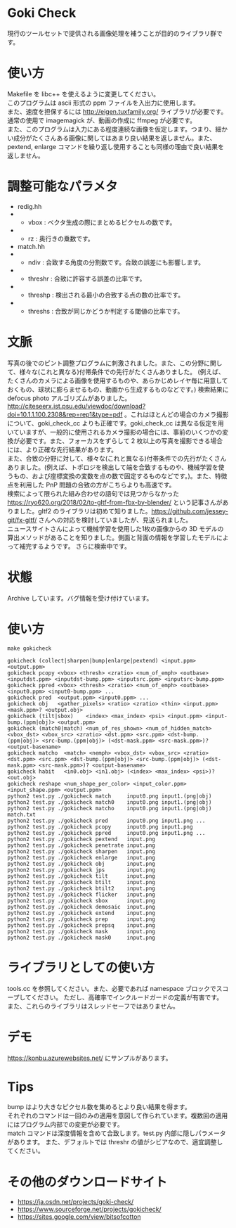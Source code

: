 # Goki Check
現行のツールセットで提供される画像処理を補うことが目的のライブラリ群です。

# 使い方
Makefile を libc++ を使えるように変更してください。  
このプログラムは ascii 形式の ppm ファイルを入出力に使用します。  
また、速度を担保するには http://eigen.tuxfamily.org/ ライブラリが必要です。  
通常の使用で imagemagick が、動画の作成に ffmpeg が必要です。  
また、このプログラムは入力にある程度連続な画像を仮定します。つまり、細かい成分がたくさんある画像に関してはあまり良い結果を返しません。また、pextend, enlarge コマンドを繰り返し使用することも同様の理由で良い結果を返しません。

# 調整可能なパラメタ
* redig.hh
* * vbox : ベクタ生成の際にまとめるピクセルの数です。
* * rz   : 奥行きの乗数です。
* match.hh
* * ndiv    : 合致する角度の分割数です。合致の誤差にも影響します。
* * threshr : 合致に許容する誤差の比率です。
* * threshp : 検出される最小の合致する点の数の比率です。
* * threshs : 合致が同じかどうか判定する閾値の比率です。

# 文脈
写真の後でのピント調整プログラムに刺激されました。また、この分野に関して、様々な(これと異なる)付帯条件での先行がたくさんありました。
(例えば、たくさんのカメラによる画像を使用するものや、あらかじめレイヤ毎に用意しておくもの、球状に膨らませるもの、動画から生成するものなどです。)
検索結果に defocus photo アルゴリズムがありました。 http://citeseerx.ist.psu.edu/viewdoc/download?doi=10.1.1.100.2308&rep=rep1&type=pdf 。これはほとんどの場合のカメラ撮影について、goki_check_cc よりも正確です。goki_check_cc は異なる仮定を用いていますが、一般的に使用されるカメラ撮影の場合には、事前のいくつかの変換が必要です。また、フォーカスをずらして 2 枚以上の写真を撮影できる場合には、より正確な先行結果があります。  
また、合致の分野に対して、様々な(これと異なる)付帯条件での先行がたくさんありました。(例えば、トポロジを検出して端を合致するものや、機械学習を使うもの、および座標変換の変数を点の数で固定するものなどです。)。また、特徴点を利用した PnP 問題の合致の方がこちらよりも高速です。  
検索によって限られた組み合わせの語句では見つからなかった https://ryo620.org/2018/02/to-gltf-from-fbx-by-blender/ という記事さんがありました。gltf2 のライブラリは初めて知りました。https://github.com/jessey-git/fx-gltf/ さんへの対応を検討していましたが、見送られました。  
ニュースサイトさんによって機械学習を使用した1枚の画像からの 3D モデルの算出メソッドがあることを知りました。側面と背面の情報を学習したモデルによって補完するようです。
さらに検索中です。

# 状態
Archive しています。バグ情報を受け付けています。

# 使い方
    make gokicheck
    
    gokicheck (collect|sharpen|bump|enlarge|pextend) <input.ppm> <output.ppm>
    gokicheck pcopy <vbox> <thresh> <zratio> <num_of_emph> <outbase> <inputdst.ppm> <inputdst-bump.ppm> <inputsrc.ppm> <inputsrc-bump.ppm>
    gokicheck ppred <vbox> <thresh> <zratio> <num_of_emph> <outbase> <input0.ppm> <input0-bump.ppm> ...
    gokicheck pred  <output.ppm> <input0.ppm> ...
    gokicheck obj   <gather_pixels> <ratio> <zratio> <thin> <input.ppm> <mask.ppm>? <output.obj>
    gokicheck (tilt|sbox)    <index> <max_index> <psi> <input.ppm> <input-bump.(ppm|obj)> <output.ppm>
    gokicheck (match0|match) <num_of_res_shown> <num_of_hidden_match> <vbox_dst> <vbox_src> <zratio> <dst.ppm> <src.ppm> <dst-bump.(ppm|obj)> <src-bump.(ppm|obj)> (<dst-mask.ppm> <src-mask.ppm>)? <output-basename>
    gokicheck matcho  <match> <nemph> <vbox_dst> <vbox_src> <zratio> <dst.ppm> <src.ppm> <dst-bump.(ppm|obj)> <src-bump.(ppm|obj)> (<dst-mask.ppm> <src-mask.ppm>)? <output-basename>
    gokicheck habit   <in0.obj> <in1.obj> (<index> <max_index> <psi>)? <out.obj>
    gokicheck reshape <num_shape_per_color> <input_color.ppm> <input_shape.ppm> <output.ppm>
    python2 test.py ./gokicheck match     input0.png input1.(png|obj)
    python2 test.py ./gokicheck match0    input0.png input1.(png|obj)
    python2 test.py ./gokicheck matcho    input0.png input1.(png|obj) match.txt
    python2 test.py ./gokicheck pred      input0.png input1.png ...
    python2 test.py ./gokicheck pcopy     input0.png input1.png
    python2 test.py ./gokicheck ppred     input0.png input1.png ...
    python2 test.py ./gokicheck pextend   input.png
    python2 test.py ./gokicheck penetrate input.png
    python2 test.py ./gokicheck sharpen   input.png
    python2 test.py ./gokicheck enlarge   input.png
    python2 test.py ./gokicheck obj       input.png
    python2 test.py ./gokicheck jps       input.png
    python2 test.py ./gokicheck tilt      input.png
    python2 test.py ./gokicheck btilt     input.png
    python2 test.py ./gokicheck btilt2    input.png
    python2 test.py ./gokicheck flicker   input.png
    python2 test.py ./gokicheck sbox      input.png
    python2 test.py ./gokicheck demosaic  input.png
    python2 test.py ./gokicheck extend    input.png
    python2 test.py ./gokicheck prep      input.png
    python2 test.py ./gokicheck prepsq    input.png
    python2 test.py ./gokicheck mask      input.png
    python2 test.py ./gokicheck mask0     input.png

# ライブラリとしての使い方
tools.cc を参照してください。また、必要であれば namespace ブロックでスコープしてください。
ただし、高確率でインクルードガードの定義が有害です。  
また、これらのライブラリはスレッドセーフではありません。

# デモ
https://konbu.azurewebsites.net/ にサンプルがあります。

# Tips
bump はより大きなピクセル数を集めるとより良い結果を得ます。  
それぞれのコマンドは一回のみの適用を意図して作られています。複数回の適用にはプログラム内部での変更が必要です。  
match コマンドは深度情報を含めて合致します。test.py 内部に隠しパラメータがあります。
また、デフォルトでは threshr の値がシビアなので、適宜調整してください。

# その他のダウンロードサイト
* https://ja.osdn.net/projects/goki-check/
* https://www.sourceforge.net/projects/gokicheck/
* https://sites.google.com/view/bitsofcotton

